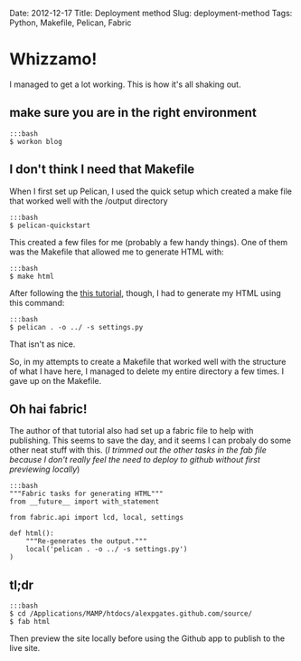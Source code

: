 Date: 2012-12-17
Title: Deployment method
Slug: deployment-method
Tags: Python, Makefile, Pelican, Fabric

# Whizzamo!

I managed to get a lot working. This is how it's all shaking out.

## make sure you are in the right environment

	:::bash
	$ workon blog

## I don't think I need that Makefile

When I first set up Pelican, I used the quick setup which created a make file that worked well with the /output directory

	:::bash
	$ pelican-quickstart

This created a few files for me (probably a few handy things). One of them was the Makefile that allowed me to generate HTML with:

	:::bash
	$ make html
	
After following the [this tutorial](http://martinbrochhaus.com/2012/02/pelican.html), though, I had to generate my HTML using this command:

	:::bash
	$ pelican . -o ../ -s settings.py
	

That isn't as nice.
	
So, in my attempts to create a Makefile that worked well with the structure of what I have here, I managed to delete my entire directory a few times. I gave up on the Makefile.

## Oh hai fabric!

The author of that tutorial also had set up a fabric file to help with publishing. This seems to save the day, and it seems I can probaly do some other neat stuff with this. (*I trimmed out the other tasks in the fab file because I don't really feel the need to deploy to github without first previewing locally*)

	:::bash
	"""Fabric tasks for generating HTML"""
	from __future__ import with_statement

	from fabric.api import lcd, local, settings

	def html():
	    """Re-generates the output."""
	    local('pelican . -o ../ -s settings.py')
	)
	

## tl;dr

	:::bash
	$ cd /Applications/MAMP/htdocs/alexpgates.github.com/source/
	$ fab html
	
Then preview the site locally before using the Github app to publish to the live site.